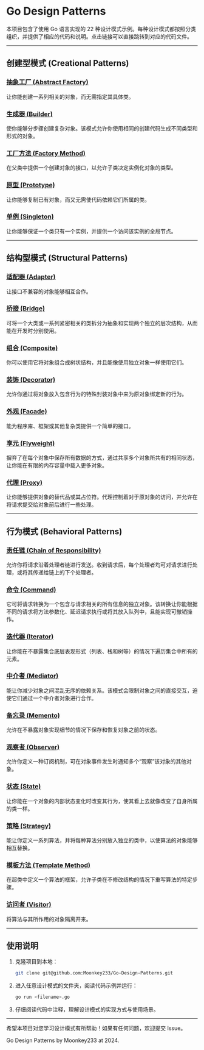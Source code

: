 # Go Design Patterns

本项目包含了使用 Go 语言实现的 22 种设计模式示例。每种设计模式都按照分类组织，并提供了相应的代码和说明。点击链接可以直接跳转到对应的代码文件。

---

## 创建型模式 (Creational Patterns)

### [抽象工厂 (Abstract Factory)](creational/abstractfactory/abstractfactory.go)
让你能创建一系列相关的对象，而无需指定其具体类。

### [生成器 (Builder)](creational/builder/builder.go)
使你能够分步骤创建复杂对象。该模式允许你使用相同的创建代码生成不同类型和形式的对象。

### [工厂方法 (Factory Method)](creational/factorymethod/factorymethod.go)
在父类中提供一个创建对象的接口，以允许子类决定实例化对象的类型。

### [原型 (Prototype)](creational/prototype/prototype.go)
让你能够复制已有对象，而又无需使代码依赖它们所属的类。

### [单例 (Singleton)](creational/singleton/singleton.go)
让你能够保证一个类只有一个实例，并提供一个访问该实例的全局节点。

---

## 结构型模式 (Structural Patterns)

### [适配器 (Adapter)](structural/adapter/adapter.go)
让接口不兼容的对象能够相互合作。

### [桥接 (Bridge)](structural/bridge/bridge.go)
可将一个大类或一系列紧密相关的类拆分为抽象和实现两个独立的层次结构，从而能在开发时分别使用。

### [组合 (Composite)](structural/composite/composite.go)
你可以使用它将对象组合成树状结构，并且能像使用独立对象一样使用它们。

### [装饰 (Decorator)](structural/decorator/decorator.go)
允许你通过将对象放入包含行为的特殊封装对象中来为原对象绑定新的行为。

### [外观 (Facade)](structural/facade/facade.go)
能为程序库、框架或其他复杂类提供一个简单的接口。

### [享元 (Flyweight)](structural/flyweight/flyweight.go)
摒弃了在每个对象中保存所有数据的方式，通过共享多个对象所共有的相同状态，让你能在有限的内存容量中载入更多对象。

### [代理 (Proxy)](structural/proxy/proxy.go)
让你能够提供对象的替代品或其占位符。代理控制着对于原对象的访问，并允许在将请求提交给对象前后进行一些处理。

---

## 行为模式 (Behavioral Patterns)

### [责任链 (Chain of Responsibility)](behavioral/chainofresponsibility/chainofresponsibility.go)
允许你将请求沿着处理者链进行发送。收到请求后，每个处理者均可对请求进行处理，或将其传递给链上的下个处理者。

### [命令 (Command)](behavioral/command/command.go)
它可将请求转换为一个包含与请求相关的所有信息的独立对象。该转换让你能根据不同的请求将方法参数化、延迟请求执行或将其放入队列中，且能实现可撤销操作。

### [迭代器 (Iterator)](behavioral/iterator/iterator.go)
让你能在不暴露集合底层表现形式（列表、栈和树等）的情况下遍历集合中所有的元素。

### [中介者 (Mediator)](behavioral/mediator/mediator.go)
能让你减少对象之间混乱无序的依赖关系。该模式会限制对象之间的直接交互，迫使它们通过一个中介者对象进行合作。

### [备忘录 (Memento)](behavioral/memento/memento.go)
允许在不暴露对象实现细节的情况下保存和恢复对象之前的状态。

### [观察者 (Observer)](behavioral/observer/observer.go)
允许你定义一种订阅机制，可在对象事件发生时通知多个“观察”该对象的其他对象。

### [状态 (State)](behavioral/state/state.go)
让你能在一个对象的内部状态变化时改变其行为，使其看上去就像改变了自身所属的类一样。

### [策略 (Strategy)](behavioral/strategy/strategy.go)
能让你定义一系列算法，并将每种算法分别放入独立的类中，以使算法的对象能够相互替换。

### [模板方法 (Template Method)](behavioral/templatemethod/templatemethod.go)
在超类中定义一个算法的框架，允许子类在不修改结构的情况下重写算法的特定步骤。

### [访问者 (Visitor)](behavioral/visitor/visitor.go)
将算法与其所作用的对象隔离开来。

---

## 使用说明

1. 克隆项目到本地：
    ```bash
    git clone git@github.com:Moonkey233/Go-Design-Patterns.git

2. 进入任意设计模式的文件夹，阅读代码示例并运行：
    ```bash
    go run <filename>.go
   
3. 仔细阅读代码中注释，理解设计模式的实现方式与使用场景。

---

希望本项目对您学习设计模式有所帮助！如果有任何问题，欢迎提交 Issue。

Go Design Patterns by Moonkey233 at 2024.